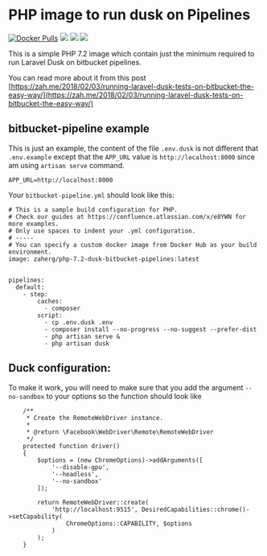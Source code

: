 # PHP image to run dusk on Pipelines

[![Docker Pulls](https://img.shields.io/docker/pulls/zaherg/php-7.2-dusk-bitbucket-pipelines.svg)](https://hub.docker.com/r/zaherg/php-7.2-dusk-bitbucket-pipelines/) [![](https://images.microbadger.com/badges/image/zaherg/php-7.2-dusk-bitbucket-pipelines.svg)](https://microbadger.com/images/zaherg/php-7.2-dusk-bitbucket-pipelines "Get your own image badge on microbadger.com") [![](https://images.microbadger.com/badges/version/zaherg/php-7.2-dusk-bitbucket-pipelines.svg)](https://microbadger.com/images/zaherg/php-7.2-dusk-bitbucket-pipelines "Get your own version badge on microbadger.com") [![](https://images.microbadger.com/badges/commit/zaherg/php-7.2-dusk-bitbucket-pipelines.svg)](https://microbadger.com/images/zaherg/php-7.2-dusk-bitbucket-pipelines "Get your own commit badge on microbadger.com")

This is a simple PHP 7.2 image which contain just the minimum required to run Laravel Dusk on bitbucket pipelines.

You can read more about it from this post [https://zah.me/2018/02/03/running-laravel-dusk-tests-on-bitbucket-the-easy-way/](https://zah.me/2018/02/03/running-laravel-dusk-tests-on-bitbucket-the-easy-way/)

## bitbucket-pipeline example

This is just an example, the content of the file `.env.dusk` is not different that `.env.example` except that
the `APP_URL` value is `http://localhost:8000` since am using `artisan serve` command.

```
APP_URL=http://localhost:8000
```

Your `bitbucket-pipeline.yml` should look like this:


```
# This is a sample build configuration for PHP.
# Check our guides at https://confluence.atlassian.com/x/e8YWN for more examples.
# Only use spaces to indent your .yml configuration.
# -----
# You can specify a custom docker image from Docker Hub as your build environment.
image: zaherg/php-7.2-dusk-bitbucket-pipelines:latest


pipelines:
  default:
    - step:
        caches:
          - composer
        script:
          - cp .env.dusk .env
          - composer install --no-progress --no-suggest --prefer-dist
          - php artisan serve &
          - php artisan dusk
```

## Duck configuration:

To make it work, you will need to make sure that you add the argument `--no-sandbox` to your options so the function
should look like

```
    /**
     * Create the RemoteWebDriver instance.
     *
     * @return \Facebook\WebDriver\Remote\RemoteWebDriver
     */
    protected function driver()
    {
        $options = (new ChromeOptions)->addArguments([
            '--disable-gpu',
            '--headless',
            '--no-sandbox'
        ]);

        return RemoteWebDriver::create(
            'http://localhost:9515', DesiredCapabilities::chrome()->setCapability(
                ChromeOptions::CAPABILITY, $options
            )
        );
    }
```
